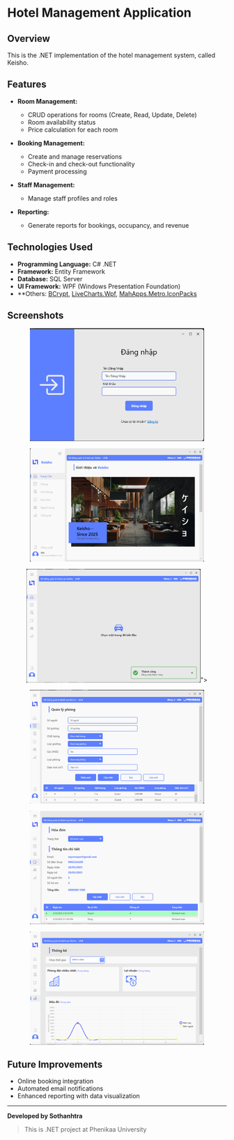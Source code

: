 # Hotel Management Application

## **Overview**
This is the .NET implementation of the hotel management system, called Keisho.

## **Features**
- **Room Management:**
  - CRUD operations for rooms (Create, Read, Update, Delete)
  - Room availability status
  - Price calculation for each room

- **Booking Management:**
  - Create and manage reservations
  - Check-in and check-out functionality
  - Payment processing

- **Staff Management:**
  - Manage staff profiles and roles

- **Reporting:**
  - Generate reports for bookings, occupancy, and revenue

## **Technologies Used**
- **Programming Language:** C# .NET
- **Framework:** Entity Framework
- **Database:** SQL Server
- **UI Framework:** WPF (Windows Presentation Foundation)
- **Others: [BCrypt](https://bitbucket.org/vadim/bcrypt.net), [LiveCharts.Wpf](https://v0.lvcharts.com), [MahApps.Metro.IconPacks](https://github.com/MahApps/MahApps.Metro.IconPacks)



## **Screenshots**
<p align="center">
  <img src="Assets/Images/Demo/demo1.png" alt="Demo 1" width="400">
</p>
<p align="center">
  <img src="Assets/Images/Demo/demo6.png" alt="Demo 6" width="400">
</p>
<p align="center">
  <img src="Assets/Images/Demo/demo2.png" alt="Demo 2" width="400">">
</p>
<p align="center">
  <img src="Assets/Images/Demo/demo3.png" alt="Demo 3" width="400">
</p>
<p align="center">
  <img src="Assets/Images/Demo/demo4.png" alt="Demo 4" width="400">
</p>
<p align="center">
  <img src="Assets/Images/Demo/demo5.png" alt="Demo 5" width="400">
</p>



## **Future Improvements**
- Online booking integration
- Automated email notifications
- Enhanced reporting with data visualization

---

**Developed by Sothanhtra**

>This is .NET project at Phenikaa University


